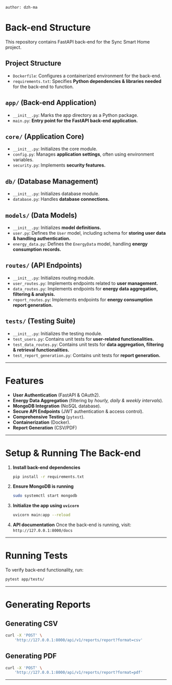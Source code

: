 ```
author: dzh-ma
```

# Back-end Structure

This repository contains FastAPI back-end for the Sync Smart Home project.

## Project Structure

- `Dockerfile`: Configures a containerized environment for the back-end.
- `requirements.txt`: Specifies **Python dependencies & libraries needed** for the back-end to function.

## `app/` (Back-end Application)

- `__init__.py`: Marks the app directory as a Python package.
- `main.py`: **Entry point for the FastAPI back-end application.**

## `core/` (Application Core)

- `__init__.py`: Initializes the core module.
- `config.py`: Manages **application settings**, often using environment variables.
- `security.py`: Implements **security features.**

## `db/` (Database Management)

- `__init__.py`: Initializes database module.
- `database.py`: Handles **database connections.**

## `models/` (Data Models)

- `__init__.py`: Initializes **model definitions.**
- `user.py`: Defines the `User` model, including schema for **storing user data & handling authentication.**
- `energy_data.py`: Defines the `EnergyData` model, handling **energy consumption records.**

## `routes/` (API Endpoints)

- `__init__.py`: Initializes routing module.
- `user_routes.py`: Implements endpoints related to **user management.**
- `data_routes.py`: Implements endpoints for **energy data aggregation, filtering & analysis.**
- `report_routes.py`: Implements endpoints for **energy consumption report generation.**

## `tests/` (Testing Suite)

- `__init__.py`: Initializes the testing module.
- `test_users.py`: Contains unit tests for **user-related functionalities.**
- `test_data_routes.py`: Contains unit tests for **data aggregation, filtering & retrieval functionalities.**
- `test_report_generation.py`: Contains unit tests for **report generation.**

---

# Features

+ **User Authentication** (FastAPI & OAuth2).
+ **Energy Data Aggregation** (filtering by *hourly, daily & weekly intervals*).
+ **MongoDB Integration** (NoSQL database).
+ **Secure API Endpoints** (JWT authentication & access control).
+ **Comprehensive Testing** (`pytest`).
+ **Containerization** (Docker).
+ **Report Generation** (CSV/PDF)

---

# Setup & Running The Back-end

1. **Install back-end dependencies**
    ```bash
    pip install -r requirements.txt
    ```
2. **Ensure MongoDB is running**
    ```bash
    sudo systemctl start mongodb
    ```
3. **Initialize the app using `uvicorn`**
    ```bash
    uvicorn main:app --reload 
    ```
4. **API documentation**
    Once the back-end is running, visit: `http://127.0.0.1:8000/docs`


---

# Running Tests

To verify back-end functionality, run:
```bash
pytest app/tests/
```

---

# Generating Reports

## Generating CSV

```bash
curl -X 'POST' \
    'http://127.0.0.1:8000/api/v1/reports/report?format=csv'
```

## Generating PDF

```bash
curl -X 'POST' \
    'http://127.0.0.1:8000/api/v1/reports/report?format=pdf'
```

---
